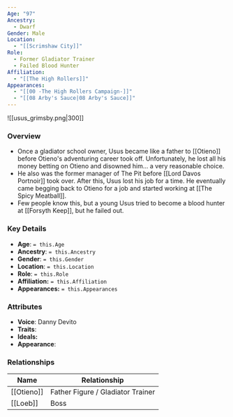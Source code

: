 ```yaml
---
Age: "97"
Ancestry:
  - Dwarf
Gender: Male
Location:
  - "[[Scrimshaw City]]"
Role:
  - Former Gladiator Trainer
  - Failed Blood Hunter
Affiliation:
  - "[[The High Rollers]]"
Appearances:
  - "[[00 -The High Rollers Campaign-]]"
  - "[[08 Arby's Sauce|08 Arby's Sauce]]"
---
```


![[usus_grimsby.png|300]]

### Overview
- Once a gladiator school owner, Usus became like a father to [[Otieno]] before Otieno's adventuring career took off. Unfortunately, he lost all his money betting on Otieno and disowned him... a very reasonable choice.
- He also was the former manager of The Pit before [[Lord Davos Portnoir]] took over. After this, Usus lost his job for a time. He eventually came begging back to Otieno for a job and started working at [[The Spicy Meatball]].
- Few people know this, but a young Usus tried to become a blood hunter at [[Forsyth Keep]], but he failed out.

### Key Details
- **Age**: `= this.Age`
- **Ancestry**: `= this.Ancestry`
- **Gender**: `= this.Gender`
- **Location**: `= this.Location`
- **Role**: `= this.Role`
- **Affiliation:** `= this.Affiliation`
- **Appearances:** `= this.Appearances`

### Attributes
- **Voice**: Danny Devito
- **Traits**: 
- **Ideals:** 
- **Appearance**:

### Relationships

| Name       | Relationship                      |
| ---------- | --------------------------------- |
| [[Otieno]] | Father Figure / Gladiator Trainer |
| [[Loeb]]   | Boss                              |
